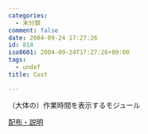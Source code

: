 ```yaml
---
categories:
  - 未分類
comment: false
date: 2004-09-24 17:27:26
id: 814
iso8601: 2004-09-24T17:27:26+09:00
tags:
  - undef
title: Cost

---
```


<div class="entry-body">
                                 <p>（大体の）作業時間を表示するモジュール</p>

<p><a href="http://www.nqou.net">配布・説明</a></p>
                              </div>    	